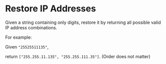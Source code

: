 # Restore IP Addresses

Given a string containing only digits, restore it by returning all possible valid IP address combinations.

For example:

Given `"25525511135"`,

return `["255.255.11.135", "255.255.111.35"]`. (Order does not matter)
